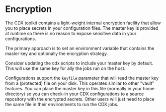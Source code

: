 # Encryption

The CDX toolkit contains a light-weight internal encryption facility that allow you to place secrets in your configuration files. The master key is provided at runtime so there is no reason to expose sensitive data in your configurations.



The primary approach is to set an environment variable that contains the master key and optionally the encryption strategy.

Consider updating the cdx scripts to include your master key by default. This will use the same key for ally the jobs run on the host.



Configurations support the `keyfile` parameter that will read the master key from a (protected) file on your disk. This operates similar to other "vault" features. You can place the master key in this file (normally in your home directory) so you can check-in your CDX configurations to a source repository with the encrypted secrets. Other users will just need to place the same file in their environments to run the CDX jobs.

